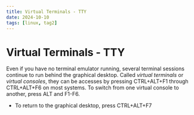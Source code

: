 ```yaml
---
title: Virtual Terminals - TTY
date: 2024-10-10
tags: [linux, tag2]
---
```


# Virtual Terminals - TTY

Even if you have no terminal emulator running, several terminal sessions
continue to run behind the graphical desktop. Called _virtual terminals_ or
_virtual consoles_, they can be accesses by pressing CTRL+ALT+F1 through
CTRL+ALT+F6 on most systems. To switch from one virtual console to another,
press ALT and F1-F6.

- To return to the graphical desktop, press CTRL+ALT+F7
